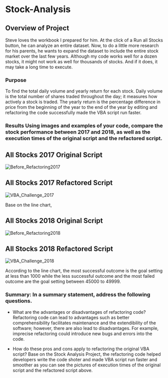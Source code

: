 # Stock-Analysis


## Overview of Project

Steve loves the workbook I prepared for him. At the click of a Run all Stocks button, he can analyze an entire dataset. Now, to do a little more research for his parents, he wants to expand the dataset to include the entire stock market over the last few years. Although my code works well for a dozen stocks, it might not work as well for thousands of stocks. And if it does, it may take a long time to execute.

### Purpose

To find the total daily volume and yearly return for each stock. Daily volume is the total number of shares traded throughout the day; it measures how actively a stock is traded. The yearly return is the percentage difference in price from the beginning of the year to the end of the year by editing and refactoring the code successfully made the VBA script run faster. 

### Results Using images and examples of your code, compare the stock performance between 2017 and 2018, as well as the execution times of the original script and the refactored script.

## All Stocks 2017 Original Script

![Before_Refactoring2017](https://github.com/Poonsri14/stock-analysis/blob/main/Resources/All-Stocks-2017.png)

## All Stocks 2017 Refactored Script

![VBA_Challenge_2017](https://github.com/Poonsri14/stock-analysis/blob/main/Resources/VBA_Challenge_2017.png)

Base on the line chart, 

## All Stocks 2018 Original Script
![Before_Refactoring2018](https://github.com/Poonsri14/stock-analysis/blob/main/Resources/All-Stocks-2018.png)

## All Stocks 2018 Refactored Script
![VBA_Challenge_2018](https://github.com/Poonsri14/stock-analysis/blob/main/Resources/VBA_Challenge_2018.png)

According to the line chart, the most successful outcome is the goal setting at less than 1000 while the less successful outcome and the most failed outcome are the goal setting between 45000 to 49999. 


### Summary: In a summary statement, address the following questions.
- What are the advantages or disadvantages of refactoring code?
Refactoring code can lead to advantages such as better comprehensibility facilitates maintenance and the extendibility of the software; however, there are also lead to disadvantages. For example, imprecise refactoring could introduce new bugs and errors into the code.

- How do these pros and cons apply to refactoring the original VBA script?
Base on the Stock Analysis Project, the refactoring code helped developers write the code shoter and made VBA script run faster and smoother as you can see the pictures of execution times of the original script and the refactored script above.



